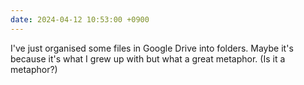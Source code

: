 ```yaml
---
date: 2024-04-12 10:53:00 +0900
---
```


I've just organised some files in Google Drive into folders. Maybe it's because it's what I grew up with but what a great metaphor. (Is it a metaphor?)
